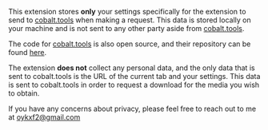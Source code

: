 This extension stores **only** your settings specifically for the extension to send to [cobalt.tools](cobalt.tools) when making a request. This data is stored locally on your machine and is not sent to any other party aside from [cobalt.tools](cobalt.tools).

The code for [cobalt.tools](cobalt.tools) is also open source, and their repository can be found [here](https://github.com/imputnet/cobalt).

The extension **does not** collect any personal data, and the only data that is sent to cobalt.tools is the URL of the current tab and your settings. This data is sent to cobalt.tools in order to request a download for the media you wish to obtain.

If you have any concerns about privacy, please feel free to reach out to me at [oykxf2@gmail.com](mailto:oykxf2@gmail.com)